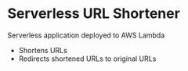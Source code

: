 # Serverless URL Shortener
Serverless application deployed to AWS Lambda
- Shortens URLs
- Redirects shortened URLs to original URLs
